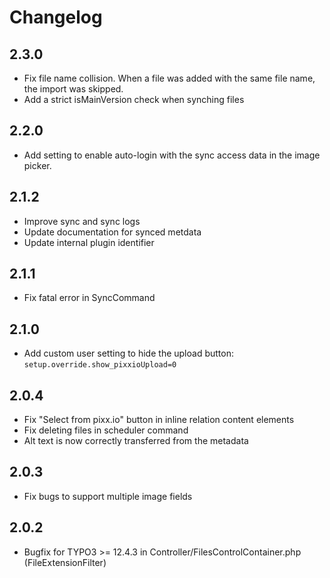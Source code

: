 # Changelog

## 2.3.0

- Fix file name collision. When a file was added with the same file name, the import was skipped.
- Add a strict isMainVersion check when synching files

## 2.2.0

- Add setting to enable auto-login with the sync access data in the image picker.

## 2.1.2

- Improve sync and sync logs
- Update documentation for synced metdata
- Update internal plugin identifier

## 2.1.1

- Fix fatal error in SyncCommand

## 2.1.0

- Add custom user setting to hide the upload button: `setup.override.show_pixxioUpload=0`

## 2.0.4

- Fix "Select from pixx.io" button in inline relation content elements
- Fix deleting files in scheduler command
- Alt text is now correctly transferred from the metadata

## 2.0.3

- Fix bugs to support multiple image fields

## 2.0.2

- Bugfix for TYPO3 >= 12.4.3 in Controller/FilesControlContainer.php (FileExtensionFilter)
